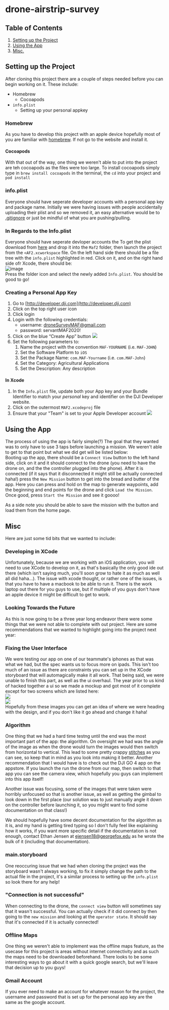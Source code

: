 # drone-airstrip-survey

## Table of Contents
1. [Setting up the Project](#setting-up-the-project)
2. [Using the App](#using-the-app)
3. [Misc.](#misc)

## Setting up the Project
After cloning this project there are a couple of steps needed before you can begin working on it.  These include:
* Homebrew
    * Cocoapods
* `info.plist`
    * Setting up your personal appkey

### Homebrew
As you have to develop this project with an apple device hopefully most of you are familiar with [homebrew](https://brew.sh/). If not go to the website and install it.
#### Cocoapods
With that out of the way, one thing we weren't able to put into the project are teh cocoapods as the files were too large.  To install cocoapods simply type in `brew install cocoapods` in the terminal, the `cd` into your project and `pod install`

### info.plist
Everyone should have seperate developer accounts with a personal app key and package name.  Initially we were having issues with people accidentally uploading their plist and so we removed it, an easy alternative would be to [.gitignore](https://git-scm.com/docs/gitignore) or just be mindful of what you are pushing/pulling.

### In Regards to the Info.plist
Everyone should have seperate devloper accounts the 
To get the plist download from [here](https://drive.google.com/file/d/1oHNSjfaonx-_PRQgGn077HARWynbUJ1w/view?usp=sharing) and drop it into the `Maf2` folder, then launch the project from the `<AF2.xcworkspace` file.  On the left hand side there should be a file tree with the `info.plist` highlighted in red.  Click on it, and on the right hand side ofr Xcode, there should be:
<br />
![image](https://media.discordapp.net/attachments/552893768341127181/831282986863165520/unknown.png)
<br />
Press the folder icon and select the newly added `Info.plist`.  You should be good to go!

### Creating a Personal App Key
1. Go to [http://developer.dji.com](http://developer.dji.com)
2. Click on the top right user icon
3. Click login
4. Login with the following credentials:
	* username: droneSurveyMAF@gmail.com
	* password: servantMAF2020! 
5. Click on the blue “Create App” button
![](drone-airstrip-survey/page1image391114816.png) 
6. Set the following parameters to:
	1. Name the project with the convention `MAF-YOURNAME` (i.e. `MAF-JOHN`)
	2. Set the Software Platform to `iOS`
	3. Set the Package Name: `com.MAF-Yourname` (i.e. `com.MAF-John`)
	4. Set the Category: Agricultural Applications
	5. Set the Description: Any description

#### In Xcode
1. In the `Info.plist` file, update both your App key and your Bundle Identifier to match your _personal_ key and identifier on the DJI Developer website.
2. Click on the outermost `MAF2.xcodeproj` file
3. Ensure that your "Team" is set to your Apple Developer account
![](drone-airstrip-survey/page2image450849360.png) 

## Using the App
The process of using the app is fairly simple(?)  The goal that they wanted was to only have to use 3 taps before launching a mission.  We weren't able to get to that point but what we did get will be listed below:
<br />
Booting up the app, there should be a `Connect View` button to the left hand side, click on it and it should connect to the drone (you need to have the drone on, and the the controller plugged into the phone).  After it is connected (if it says that it disconnected it might still be actually connected haha!) press the `New Mission` button to get into the bread and butter of the app.  Here you can press and hold on the map to generate waypoints, add the beginning and end points for the drone and click `Load the Mission`.  Once good, press `Start the Mission` and see it goooo!

As a side note you should be able to save the mission with the button and load them from the home page.

## Misc
Here are just some tid bits that we wanted to include:

### Developing in XCode
Unfortunately, because we are working with an iOS application, you will need to use XCode to develop on it, as that's basically the only good ide out there (which isn't saying much, you'll soon grow to hate it as much as well all did haha...).   The issue with xcode thought, or rather one of the issues, is that you have to have a macbook to be able to run it.  There is the work laptop out there for you guys to use, but if multiple of you guys don't have an apple device it might be difficult to get to work.

### Looking Towards the Future
As this is now going to be a three year long endeavor there were some things that we were not able to complete with out project.  Here are some recommendations that we wanted to highlight going into the project next year:

### Fixing the User Interface
We were testing our app on one of our teammate's iphones as that was what we had, but the spec wants us to focus more on ipads.  This isn't too much of an issue as there are constraints you can set up in the XCode storyboard that will automagically make it all work.  That being said, we were unable to finish this part, as well as the ui overhaul.  The year prior to us kind of hacked together a ui so we made a mockup and got most of it complete except for two screens which are listed here:
<br />
![](https://media.discordapp.net/attachments/552893768341127181/834941279220662332/unknown.png)
<br />
![](https://media.discordapp.net/attachments/552893768341127181/834941241992020028/unknown.png)
<br />
Hopefully from these images you can get an idea of where we were heading with the design, and if you don't like it go ahead and change it haha!

### Algorithm
One thing that we had a hard time testng until the end was the most important part of the app: the algorithm.  On oversight we had was the angle of the image as when the drone would turn the images would then switch from horizontal to vertical.  This lead to some pretty crappy [stitches](https://media.discordapp.net/attachments/552893768341127181/833840936126513182/unknown.png) as you can see, so keep that in mind as you look into making it better.  Another recommendation that I would have is to check out the DJI GO 4 app on the appstore.  If you launch the run the drone from our map, then switch to that app you can see the camera view, which hopefully you guys can implement into this app itself!

Another issue was focusing, some of the images that were taken were horribly unfocused so that is another issue, as well as getting the gimbal to look down in the first place (our solution was to just manually angle it down on the controller before launching it, so you might want to find some documentation on that class!)

We should hopefully have some decent documentation for the algorithm as it is, and my hand is getting tired typing so I don't fully feel like explaining how it works, if you want more specific detail if the documentation is not enough, contact Ethan Jensen at ejensen18@georgefox.edu as he wrote the bulk of it (including that documentation).

### main.storyboard
One reoccuring issue that we had when cloning the project was the storyboard wasn't always working, to fix it simply change the path to the actual file in the project, it's a similar process to setting up the `info.plist` so look there for any help!

### "Connection is not successful"
When connecting to the drone, the `connect view` button will sometimes say that it wasn't successful.  You can actually check if it did connect by then going to the `new mission` and looking at the `operator state`.  It should say that it's connected if it is actually connected!

### Offline Maps
One thing we weren't able to implement was the offline maps feature, as the usecase for this project is areas without internet connectivity and as such the maps need to be downloaded beforehand.  There looks to be some interesting ways to go about it with a quick google search, but we'll leave that decision up to you guys!

### Gmail Account
If you ever need to make an account for whatever reason for the project, the username and password that is set up for the personal app key are the same as the google account.
